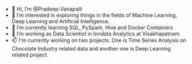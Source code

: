 - 👋 Hi, I’m @Pradeep-Vanapalli
- 👀 I’m interested in exploring things in the fields of Machine Learning, Deep Learning and Artificial Intelligence.
- 🌱 I’m currently learning SQL, PySpark, Hive and Docker Containers
- 💞️ I’m working as Data Scientist in Inndata Analytics at Visakhapatnam.
- 📫 I'm currently working on two projects. One is Time Series Analysis on Chocolate Industry related data and another one is Deep Learning related project.

<!---
Pradeep-Vanapalli/Pradeep-Vanapalli is a ✨ special ✨ repository because its `README.md` (this file) appears on your GitHub profile.
You can click the Preview link to take a look at your changes.
--->
